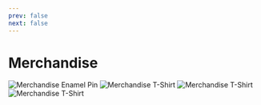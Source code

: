 ```yaml
---
prev: false
next: false
---
```


# Merchandise
![Merchandise Enamel Pin](/merchandise-1.png)
![Merchandise T-Shirt](/merchandise-2.jpg)
![Merchandise T-Shirt](/merchandise-3.jpg)
![Merchandise T-Shirt](/isc2my-tshirt.png)
